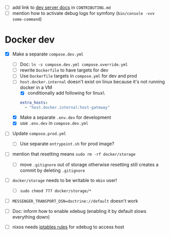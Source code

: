 - [ ] add link to [dev server docs](docs/04-contributing/development_server.md) in `CONTRIBUTING.md`
- [ ] mention how to activate debug logs for symfony (`bin/console -vvv some-command`)
# Docker dev

- [x] Make a separate `compose.dev.yml`
  - [ ] Doc: `ln -s compose.dev.yml compose.override.yml`
  - [ ] rewrite `Dockerfile` to  have targets for dev
  - [ ] Use `Dockerfile` targets in `compose.yml` for dev and prod
  - [ ] `host.docker.internal` doesn't exist on linux because it's not running docker in a VM
    - [x] conditionally add following for linux\
    ```yaml
    extra_hosts:
      - "host.docker.internal:host-gateway"
    ```
  - [x] Make a separate `.env.dev` for development
  - [x] use `.env.dev` in `compose.dev.yml`
- [ ] Update `compose.prod.yml`
  - [ ] Use separate `entrypoint.sh` for prod image?
- [ ] mention that resetting means `sudo rm -rf docker/storage`
  - [ ] move `.gitignore` out of storage otherwise resetting still creates a commit by deleting `.gitignore`
- [ ] `docker/storage` needs to be writable to `mbin` user!
  - [ ] `sudo chmod 777 docker/storage/*`
- [ ] `MESSENGER_TRANSPORT_DSN=doctrine://default` doesn't work

- [ ] Doc: inform how to enable xdebug (enabling it by default slows everything down)

- [ ] nixos needs [iptables rules](https://discourse.nixos.org/t/docker-container-not-resolving-to-host/30259/8) for xdebug to access host
